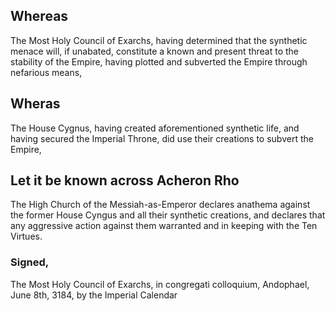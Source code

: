## Whereas

The Most Holy Council of Exarchs, having determined that the synthetic menace will, if unabated, constitute a known and present threat to the stability of the Empire, having plotted and subverted the Empire through nefarious means,

## Wheras

The House Cygnus, having created aforementioned synthetic life, and having secured the Imperial Throne, did use their creations to subvert the Empire,

## Let it be known across Acheron Rho

The High Church of the Messiah-as-Emperor declares anathema against the former House Cyngus and all their synthetic creations, and declares that any aggressive action against them warranted and in keeping with the Ten Virtues.

### Signed,

The Most Holy Council of Exarchs, in congregati colloquium, Andophael, June 8th, 3184, by the Imperial Calendar